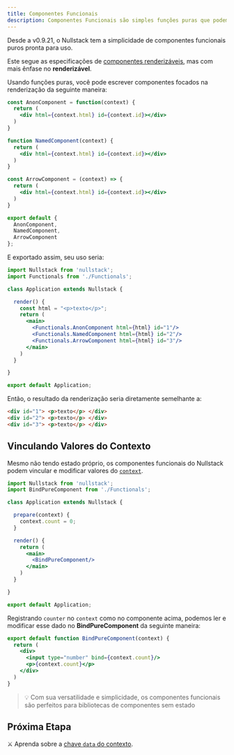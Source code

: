 ```yaml
---
title: Componentes Funcionais
description: Componentes Funcionais são simples funções puras que podem modificar o contexto e não tem estado próprio
---
```


Desde a v0.9.21, o Nullstack tem a simplicidade de componentes funcionais puros pronta para uso.

Este segue as especificações de [componentes renderizáveis](/pt-br/componentes-renderizaveis), mas com mais ênfase no **renderizável**.

Usando funções puras, você pode escrever componentes focados na renderização da seguinte maneira:

```jsx
const AnonComponent = function(context) {
  return (
    <div html={context.html} id={context.id}></div>
  )
}

function NamedComponent(context) {
  return (
    <div html={context.html} id={context.id}></div>
  )
}

const ArrowComponent = (context) => {
  return (
    <div html={context.html} id={context.id}></div>
  )
}

export default {
  AnonComponent,
  NamedComponent,
  ArrowComponent
};
```

E exportado assim, seu uso seria:

```jsx
import Nullstack from 'nullstack';
import Functionals from './Functionals';

class Application extends Nullstack {

  render() {
    const html = "<p>texto</p>";
    return (
      <main>
        <Functionals.AnonComponent html={html} id="1"/>
        <Functionals.NamedComponent html={html} id="2"/>
        <Functionals.ArrowComponent html={html} id="3"/>
      </main>
    )
  }

}

export default Application;
```

Então, o resultado da renderização seria diretamente semelhante a:

```html
<div id="1"> <p>texto</p> </div>
<div id="2"> <p>texto</p> </div>
<div id="3"> <p>texto</p> </div>
```

## Vinculando Valores do Contexto

Mesmo não tendo estado próprio, os componentes funcionais do Nullstack podem vincular e modificar valores do [`context`](/pt-br/contexto).

```jsx
import Nullstack from 'nullstack';
import BindPureComponent from './Functionals';

class Application extends Nullstack {

  prepare(context) {
    context.count = 0;
  }

  render() {
    return (
      <main>
        <BindPureComponent/>
      </main>
    )
  }

}

export default Application;
```

Registrando `counter` no `context` como no componente acima, podemos ler e modificar esse dado no **BindPureComponent** da seguinte maneira:

```jsx
export default function BindPureComponent(context) {
  return (
    <div>
      <input type="number" bind={context.count}/>
      <p>{context.count}</p>
    </div>
  )
}
```

> 💡 Com sua versatilidade e simplicidade, os componentes funcionais são perfeitos para bibliotecas de componentes sem estado

## Próxima Etapa

⚔ Aprenda sobre a [chave `data` do contexto](/pt-br/contexto-data).
